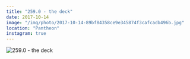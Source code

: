 ```yaml
---
title: "259.0 - the deck"
date: 2017-10-14
image: "/img/photo/2017-10-14-89bf84358ce9e345874f3cafcadb496b.jpg"
location: "Pantheon"
instagram: true
---
```


![259.0 - the deck](/img/photo/2017-10-14-89bf84358ce9e345874f3cafcadb496b.jpg)
